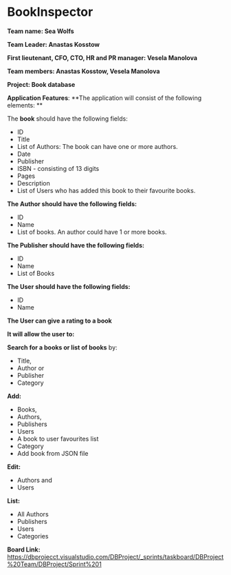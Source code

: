 # BookInspector

**Team name: Sea Wolfs**

**Team Leader: Anastas Kosstow**

**First lieutenant, CFO, CTO, HR and PR manager: Vesela Manolova**

**Team members: Anastas Kosstow, Vesela Manolova**

**Project: Book database**


**Application Features**: 
**The application will consist of the following elements: **

The **book** should have the following fields: 
* ID
* Title 
* List of Authors: The book can have one or more authors.  
* Date 
* Publisher 
* ISBN - consisting of 13 digits
* Pages 
* Description 
* List of Users who has added this book to their favourite books. 

**The Author should have the following fields:**
* ID
* Name 
* List of books. An author could have 1 or more books. 

**The Publisher should have the following fields:**
* ID
* Name 
* List of Books

**The User should have the following fields:**
* ID
* Name 

**The User can give a rating to a book**


****It will allow the user to:****

**Search for a books or list of books** by:
* Title,
* Author or 
* Publisher
* Category

**Add:**
* Books, 
* Authors, 
* Publishers 
* Users
* A book to user favourites list
* Category
* Add book from JSON file


**Edit:**
* Authors and 
* Users

**List:**
* All Authors
* Publishers
* Users
* Categories


**Board Link:**
https://dbprojecct.visualstudio.com/DBProject/_sprints/taskboard/DBProject%20Team/DBProject/Sprint%201
